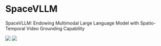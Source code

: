 # SpaceVLLM
SpaceVLLM: Endowing Multimodal Large Language Model with Spatio-Temporal Video Grounding Capability

<a href='#'><img src='https://img.shields.io/badge/Project-Page-Green'></a>
<a href='https://arxiv.org/abs/2503.13983'><img src='https://img.shields.io/badge/Paper-PDF-orange'></a> 
